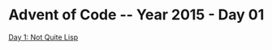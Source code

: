 # Advent of Code -- Year 2015 - Day 01

[Day 1: Not Quite Lisp](https://adventofcode.com/2015/day/1)
